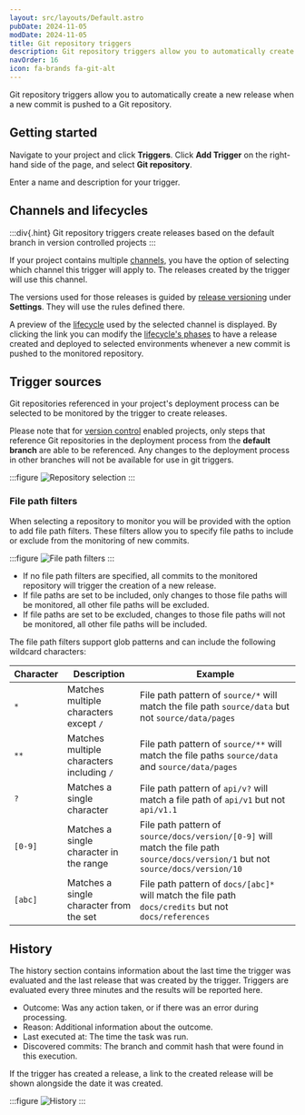 ```yaml
---
layout: src/layouts/Default.astro
pubDate: 2024-11-05
modDate: 2024-11-05
title: Git repository triggers
description: Git repository triggers allow you to automatically create a new release when a new commit is pushed to a Git repository.
navOrder: 16
icon: fa-brands fa-git-alt
---
```


Git repository triggers allow you to automatically create a new release when a new commit is pushed to a Git repository.

## Getting started

Navigate to your project and click **Triggers**. Click **Add Trigger** on the right-hand side of the page, and select **Git repository**.

Enter a name and description for your trigger.

## Channels and lifecycles

:::div{.hint}
Git repository triggers create releases based on the default branch in version controlled projects
:::

If your project contains multiple [channels](/docs/releases/channels), you have the option of selecting which channel this trigger will apply to. The releases created by the trigger will use this channel.

The versions used for those releases is guided by [release versioning](/docs/releases/release-versioning) under **Settings**. They will use the rules defined there.

A preview of the [lifecycle](/docs/releases/lifecycles) used by the selected channel is displayed. By clicking the link you can modify the [lifecycle's phases](/docs/releases/lifecycles/#Lifecycles-LifecyclePhases) to have a release created and deployed to selected environments whenever a new commit is pushed to the monitored repository.

## Trigger sources

Git repositories referenced in your project's deployment process can be selected to be monitored by the trigger to create releases.

Please note that for [version control](/docs/projects/version-control/config-as-code-reference) enabled projects, only steps that reference Git repositories in the deployment process from the **default branch** are able to be referenced. Any changes to the deployment process in other branches will not be available for use in git triggers.

:::figure
![Repository selection](/docs/projects/project-triggers/images/git-triggers/git-triggers-repository-selection.png)
:::

### File path filters

When selecting a repository to monitor you will be provided with the option to add file path filters. These filters allow you to specify file paths to include or exclude from the monitoring of new commits.

:::figure
![File path filters](/docs/projects/project-triggers/images/git-triggers/git-triggers-file-path-filters.png)
:::

- If no file path filters are specified, all commits to the monitored repository will trigger the creation of a new release. 
- If file paths are set to be included, only changes to those file paths will be monitored, all other file paths will be excluded.
- If file paths are set to be excluded, changes to those file paths will not be monitored, all other file paths will be included.

The file path filters support glob patterns and can include the following wildcard characters:

| **Character** | **Description**                           | **Example**                                                                                                                        |
|---------------|-------------------------------------------|------------------------------------------------------------------------------------------------------------------------------------|
| `*`           | Matches multiple characters except `/`    | File path pattern of `source/*` will match the file path `source/data` but not `source/data/pages`                                 |
| `**`          | Matches multiple characters including `/` | File path pattern of `source/**` will match the file paths `source/data` and `source/data/pages`                                   |
| `?`           | Matches a single character                | File path pattern of `api/v?` will match a file path of `api/v1` but not `api/v1.1`                                                |
| `[0-9]`       | Matches a single character in the range   | File path pattern of `source/docs/version/[0-9]` will match the file path `source/docs/version/1` but not `source/docs/version/10` |
| `[abc]`       | Matches a single character from the set   | File path pattern of `docs/[abc]*` will match the file path `docs/credits` but not `docs/references`                               |

## History

The history section contains information about the last time the trigger was evaluated and the last release that was created by the trigger. Triggers are evaluated every three minutes and the results will be reported here.

- Outcome: Was any action taken, or if there was an error during processing.
- Reason: Additional information about the outcome.
- Last executed at: The time the task was run.
- Discovered commits: The branch and commit hash that were found in this execution.

If the trigger has created a release, a link to the created release will be shown alongside the date it was created.

:::figure
![History](/docs/projects/project-triggers/images/git-triggers/git-triggers-history.png)
:::

